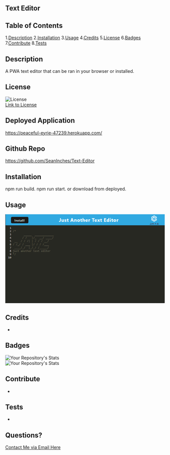## Text Editor

## Table of Contents

1.[Description](#Description) 2.[Installation](#Installation) 3.[Usage](#Usage) 4.[Credits](#Credits) 5.[License](#License) 6.[Badges](#Badges) 7.[Contribute](#Contribute) 8.[Tests](#Tests)

## Description

A PWA text editor that can be ran in your browser or installed.

## License

![License](https://img.shields.io/static/v1?label=license&message=MIT&color=blue)  
 [Link to License](./LICENSE.md)

## Deployed Application

https://peaceful-eyrie-47239.herokuapp.com/

## Github Repo

https://github.com/SeanInches/Text-Editor

## Installation

npm run build. npm run start. or download from deployed.

## Usage

![screenshot](Assets\textedit.png)

## Credits

-

## Badges

![Your Repository's Stats](https://github-readme-stats.vercel.app/api?username=SeanInches&show_icons=true)  
 ![Your Repository's Stats](https://github-readme-stats.vercel.app/api/top-langs/?username=SeanInches&theme=blue-green)

## Contribute

-

## Tests

-

## Questions?

[Contact Me via Email Here](mailto:seanminches@gmail.com)
